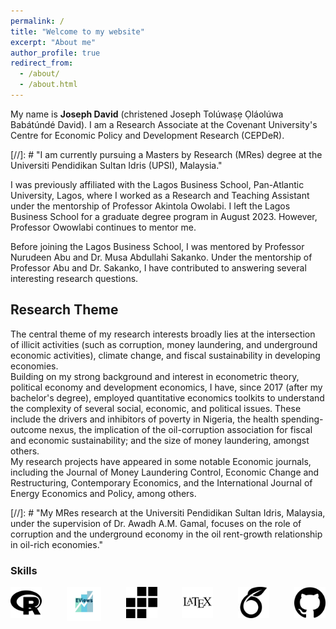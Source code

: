 ```yaml
---
permalink: /
title: "Welcome to my website"
excerpt: "About me"
author_profile: true
redirect_from: 
  - /about/
  - /about.html
---
```

My name is **Joseph David** (christened Joseph Tolúwaṣẹ Ọláolúwa Babátúndé David). I am a Research Associate at the Covenant University's <a href ="https://cepder.covenantuniversity.edu.ng/" style="text-decoration: none" target="_blank"> Centre for Economic Policy and Development Research (CEPDeR)</a>. 

[//]: # "I am currently pursuing a Masters by Research (MRes) degree at the <a href ="https://fpe.upsi.edu.my/master/"  style="text-decoration: none" target="_blank"></a>Universiti Pendidikan Sultan Idris (UPSI), Malaysia."

I was previously affiliated with the <a href="https://lbs.edu.ng" style="text-decoration: none" target="_blank">Lagos Business School, Pan-Atlantic University</a>, Lagos, where I worked as a Research and Teaching Assistant under the mentorship of <a href ="https://www.lbs.edu.ng/faculty_profiles/akintola-owolabi/"  style="text-decoration: none" target="_blank">Professor Akintola Owolabi</a>. I left the Lagos Business School for a graduate degree program in August 2023. However, Professor Owowlabi continues to mentor me. <br/>

Before joining the Lagos Business School, I was mentored by <a href="https://scholar.google.com.my/citations?user=U2rrsr4AAAAJ&hl=en" style="text-decoration: none" target="_blank">Professor Nurudeen Abu</a> and <a href="https://scholar.google.com/citations?hl=en&user=jklNds0AAAAJ" style="text-decoration: none" target="_blank"> Dr. Musa Abdullahi Sakanko</a>. Under the mentorship of Professor Abu and Dr. Sakanko, I have contributed to answering several interesting research questions.     

<h2>Research Theme</h2>
The central theme of my research interests broadly lies at the intersection of illicit activities (such as corruption, money laundering, and underground economic activities), climate change, and fiscal sustainability in developing economies.<br/>
Building on my strong background and interest in econometric theory, political economy and development economics, I have, since 2017 (after my bachelor's degree), employed quantitative economics toolkits to understand the complexity of several social, economic, and political issues. These include the drivers and inhibitors of poverty in Nigeria, the health spending-outcome nexus, the implication of the oil-corruption association for fiscal and economic sustainability; and the size of money laundering, amongst others. <br/>
My research projects have appeared in some notable Economic journals, including the Journal of Money Laundering Control, Economic Change and Restructuring, Contemporary Economics, and the International Journal of Energy Economics and Policy, among others.

[//]: # "My MRes research at the Universiti Pendidikan Sultan Idris, Malaysia, under the supervision of <a href="https://scholar.google.com/citations?user=Qjft0HoAAAAJ&hl=en" style="text-decoration:none" target="_blank">Dr. Awadh A.M. Gamal</a>, focuses on the role of corruption and the underground economy in the oil rent-growth relationship in oil-rich economies."

<div>
  <h3>Skills</h3>
  <div style="display: flex; justify-content: space-between;">
  <img src="/images/r_icon.png" alt="R programming" style="width: 50px; height: 50px;">
  <img src="/images/eviews_icon.png" alt="EViews" style="width: 55px; height: 55px;">
  <img src="/images/stata_icon.png" alt="Stata" style="width: 50px; height: 50px;">
  <img src="/images/latex_icon.jpg" alt="LaTeX" style="width: 50px; height: 50px;">
  <img src="/images/overleaf_icon.png" alt="Overleaf" style="width: 50px; height: 50px;">
  <img src="/images/github_icon.png" alt="GitHub" style="width: 50px; height: 50px;">
  </div>
</div>

